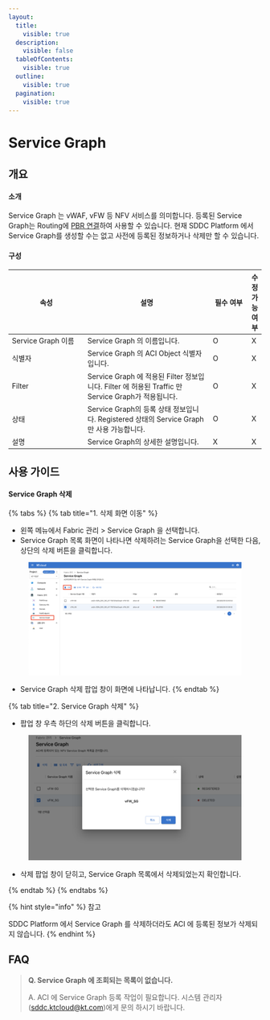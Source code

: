 ```yaml
---
layout:
  title:
    visible: true
  description:
    visible: false
  tableOfContents:
    visible: true
  outline:
    visible: true
  pagination:
    visible: true
---
```


# Service Graph

## 개요

#### 소개

Service Graph 는 vWAF, vFW 등 NFV 서비스를 의미합니다. 등록된 Service Graph는 Routing에 [PBR 연결](../../network/subnet-routing.md#pbr)하여 사용할 수 있습니다. 현재 SDDC Platform 에서 Service Graph를 생성할 수는 없고 사전에 등록된 정보하거나 삭제만 할 수 있습니다.

#### 구성

<table><thead><tr><th width="190">속성</th><th width="337">설명</th><th width="94">필수 여부</th><th>수정 가능 여부</th></tr></thead><tbody><tr><td>Service Graph 이름</td><td>Service Graph 의 이름입니다.</td><td>O</td><td>X</td></tr><tr><td>식별자</td><td>Service Graph 의 ACI Object 식별자입니다.</td><td>O</td><td>X</td></tr><tr><td>Filter</td><td>Service Graph 에 적용된 Filter 정보입니다. Filter 에 허용된 Traffic 만 Service Graph가 적용됩니다.</td><td>O</td><td>X</td></tr><tr><td>상태</td><td>Service Graph의 등록 상태 정보입니다. Registered 상태의 Service Graph 만 사용 가능합니다.</td><td>O</td><td>X</td></tr><tr><td>설명</td><td>Service Graph의 상세한 설명입니다.</td><td>X</td><td>X</td></tr></tbody></table>



## 사용 가이드

#### Service Graph 삭제

{% tabs %}
{% tab title="1. 삭제 화면 이동" %}
* 왼쪽 메뉴에서 Fabric 관리 > Service Graph 을 선택합니다.
* Service Graph 목록 화면이 나타나면 삭제하려는 Service Graph을 선택한 다음, 상단의 삭제 버튼을 클릭합니다.

<figure><img src="../../.gitbook/assets/image (156).png" alt=""><figcaption></figcaption></figure>

* Service Graph 삭제 팝업 창이 화면에 나타납니다.
{% endtab %}

{% tab title="2. Service Graph 삭제" %}
* 팝업 창 우측 하단의 삭제 버튼을 클릭합니다.

<figure><img src="../../.gitbook/assets/image (193).png" alt=""><figcaption></figcaption></figure>

* 삭제 팝업 창이 닫히고, Service Graph 목록에서 삭제되었는지 확인합니다.


{% endtab %}
{% endtabs %}

{% hint style="info" %}
참고

SDDC Platform 에서 Service Graph 를 삭제하더라도 ACI 에 등록된 정보가 삭제되지 않습니다.
{% endhint %}



## FAQ

> **Q. Service Graph 에 조회되는 목록이 없습니다.**
>
> A. ACI 에 Service Graph 등록 작업이 필요합니다. 시스템 관리자(sddc.ktcloud@kt.com)에게 문의 하시기 바랍니다.
